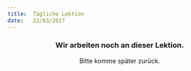 ```yaml
---
title:  Tägliche Lektion
date:   22/03/2017
---
```


### <center>Wir arbeiten noch an dieser Lektion.</center>
<center>Bitte komme später zurück.</center>